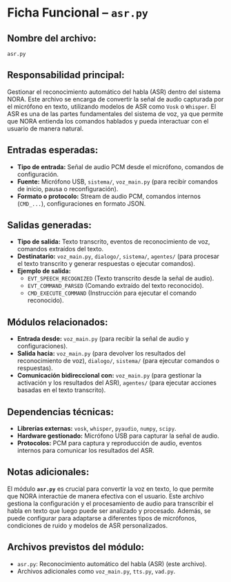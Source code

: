 # Ficha Funcional – `asr.py`

## Nombre del archivo:
`asr.py`

## Responsabilidad principal:
Gestionar el reconocimiento automático del habla (ASR) dentro del sistema NORA. Este archivo se encarga de convertir la señal de audio capturada por el micrófono en texto, utilizando modelos de ASR como `Vosk` o `Whisper`. El ASR es una de las partes fundamentales del sistema de voz, ya que permite que NORA entienda los comandos hablados y pueda interactuar con el usuario de manera natural.

## Entradas esperadas:
- **Tipo de entrada:** Señal de audio PCM desde el micrófono, comandos de configuración.
- **Fuente:** Micrófono USB, `sistema/`, `voz_main.py` (para recibir comandos de inicio, pausa o reconfiguración).
- **Formato o protocolo:** Stream de audio PCM, comandos internos (`CMD_...`), configuraciones en formato JSON.

## Salidas generadas:
- **Tipo de salida:** Texto transcrito, eventos de reconocimiento de voz, comandos extraídos del texto.
- **Destinatario:** `voz_main.py`, `dialogo/`, `sistema/`, `agentes/` (para procesar el texto transcrito y generar respuestas o ejecutar comandos).
- **Ejemplo de salida:**
  - `EVT_SPEECH_RECOGNIZED` (Texto transcrito desde la señal de audio).
  - `EVT_COMMAND_PARSED` (Comando extraído del texto reconocido).
  - `CMD_EXECUTE_COMMAND` (Instrucción para ejecutar el comando reconocido).

## Módulos relacionados:
- **Entrada desde:** `voz_main.py` (para recibir la señal de audio y configuraciones).
- **Salida hacia:** `voz_main.py` (para devolver los resultados del reconocimiento de voz), `dialogo/`, `sistema/` (para ejecutar comandos o respuestas).
- **Comunicación bidireccional con:** `voz_main.py` (para gestionar la activación y los resultados del ASR), `agentes/` (para ejecutar acciones basadas en el texto transcrito).

## Dependencias técnicas:
- **Librerías externas:** `vosk`, `whisper`, `pyaudio`, `numpy`, `scipy`.
- **Hardware gestionado:** Micrófono USB para capturar la señal de audio.
- **Protocolos:** PCM para captura y reproducción de audio, eventos internos para comunicar los resultados del ASR.

## Notas adicionales:
El módulo **`asr.py`** es crucial para convertir la voz en texto, lo que permite que NORA interactúe de manera efectiva con el usuario. Este archivo gestiona la configuración y el procesamiento de audio para transcribir el habla en texto que luego puede ser analizado y procesado. Además, se puede configurar para adaptarse a diferentes tipos de micrófonos, condiciones de ruido y modelos de ASR personalizados.

## Archivos previstos del módulo:
- `asr.py`: Reconocimiento automático del habla (ASR) (este archivo).
- Archivos adicionales como `voz_main.py`, `tts.py`, `vad.py`.
